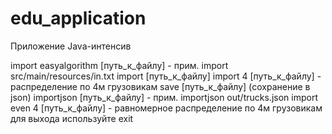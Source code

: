 # edu_application
Приложение Java-интенсив

import easyalgorithm [путь_к_файлу] - прим. import src/main/resources/in.txt
import [путь_к_файлу]
import 4 [путь_к_файлу] - распределение по 4м грузовикам
save [путь_к_файлу] (сохранение в json)
importjson [путь_к_файлу] - прим. importjson out/trucks.json
import even 4 [путь_к_файлу] - равномерное распределение по 4м грузовикам
для выхода используйте exit



